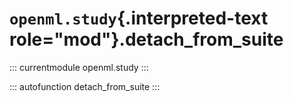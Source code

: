 # `openml.study`{.interpreted-text role="mod"}.detach_from_suite

::: currentmodule
openml.study
:::

::: autofunction
detach_from_suite
:::

<div class="clearer"></div>
